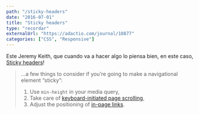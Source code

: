```yaml
---
path: "/sticky-headers"
date: "2016-07-01"
title: "Sticky headers"
type: "recordar"
externalUrl: "https://adactio.com/journal/10877"
categories: ["CSS", "Responsive"]
---
```


Este Jeremy Keith, que cuando va a hacer algo lo piensa bien, en este caso, [Sticky headers](https://adactio.com/journal/10877)!

> ...a few things to consider if you’re going to make a navigational element “sticky”:
>
> 1. Use `min-height` in your media query,
> 2. Take care of [keyboard-initiated page scrolling](https://github.com/murtaugh/sticky-pagination-fixer),
> 3. Adjust the positioning of [in-page links](http://nicolasgallagher.com/jump-links-and-viewport-positioning/).
